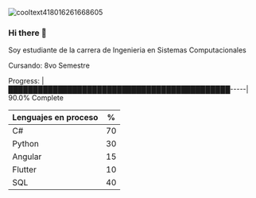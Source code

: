 ![cooltext418016261668605](https://user-images.githubusercontent.com/99371695/186826515-1d7f0bcd-8299-4619-998e-47ac7b4687c2.gif)

### Hi there 👋

Soy estudiante de la carrera de Ingenieria en Sistemas Computacionales

Cursando: 8vo Semestre 

Progress: |█████████████████████████████████████████████-----| 90.0% Complete



| Lenguajes en proceso | %  |
|----------------------|----|
| C#                   | 70 |
| Python               | 30 |
| Angular              | 15 |
| Flutter              | 10 |
| SQL                  | 40 |
